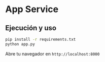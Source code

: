 # App Service

## Ejecución y uso

```bash
pip install -r requirements.txt
python app.py
```

Abre tu navegador en `http://localhost:8000`